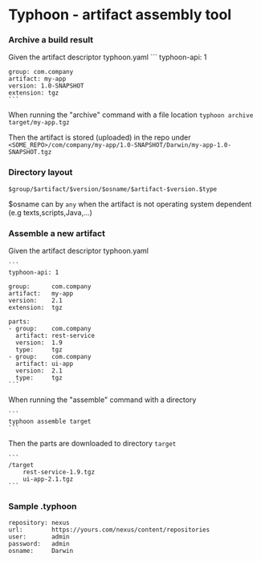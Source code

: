 # Typhoon - artifact assembly tool

### Archive a build result

Given the artifact descriptor typhoon.yaml
	```
	typhoon-api: 1
	
	group: com.company
	artifact: my-app
	version: 1.0-SNAPSHOT
	extension: tgz
	```

When running the "archive" command with a file location
	```
	typhoon archive target/my-app.tgz
	```

Then the artifact is stored (uploaded) in the repo under
	```
	<SOME_REPO>/com/company/my-app/1.0-SNAPSHOT/Darwin/my-app-1.0-SNAPSHOT.tgz
	```

### Directory layout

	$group/$artifact/$version/$osname/$artifact-$version.$type


$osname can by `any` when the artifact is not operating system dependent (e.g texts,scripts,Java,...)

### Assemble a new artifact

Given the artifact descriptor typhoon.yaml

	```
	typhoon-api: 1
	
	group: 		com.company
	artifact: 	my-app
	version: 	2.1
	extension: 	tgz
	
	parts:
	- group: 	com.company
	  artifact:	rest-service
	  version: 	1.9
	  type: 	tgz
	- group: 	com.company
	  artifact: ui-app
	  version: 	2.1
	  type:		tgz
	```

When running the "assemble" command with a directory

	```
	typhoon assemble target
	```
	
Then the parts are downloaded to directory `target`

	```
	/target
		rest-service-1.9.tgz
		ui-app-2.1.tgz
	```
	
### Sample .typhoon

	repository: nexus
	url:		https://yours.com/nexus/content/repositories
	user: 		admin
	password:	admin
	osname:		Darwin